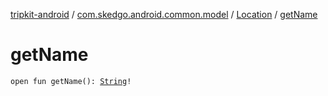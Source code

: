 [tripkit-android](../../index.md) / [com.skedgo.android.common.model](../index.md) / [Location](index.md) / [getName](./get-name.md)

# getName

`open fun getName(): `[`String`](https://kotlinlang.org/api/latest/jvm/stdlib/kotlin/-string/index.html)`!`